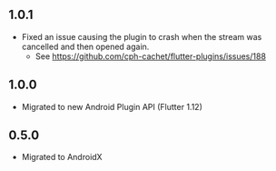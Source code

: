 ## 1.0.1
* Fixed an issue causing the plugin to crash when the stream was cancelled and then opened again.
    * See https://github.com/cph-cachet/flutter-plugins/issues/188

## 1.0.0
* Migrated to new Android Plugin API (Flutter 1.12)

## 0.5.0
* Migrated to AndroidX
